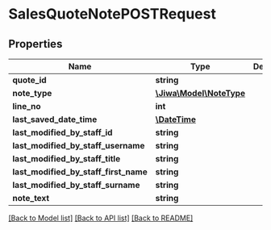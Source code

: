# SalesQuoteNotePOSTRequest

## Properties
Name | Type | Description | Notes
------------ | ------------- | ------------- | -------------
**quote_id** | **string** |  | [optional] 
**note_type** | [**\Jiwa\Model\NoteType**](NoteType.md) |  | [optional] 
**line_no** | **int** |  | [optional] 
**last_saved_date_time** | [**\DateTime**](\DateTime.md) |  | [optional] 
**last_modified_by_staff_id** | **string** |  | [optional] 
**last_modified_by_staff_username** | **string** |  | [optional] 
**last_modified_by_staff_title** | **string** |  | [optional] 
**last_modified_by_staff_first_name** | **string** |  | [optional] 
**last_modified_by_staff_surname** | **string** |  | [optional] 
**note_text** | **string** |  | [optional] 

[[Back to Model list]](../README.md#documentation-for-models) [[Back to API list]](../README.md#documentation-for-api-endpoints) [[Back to README]](../README.md)


